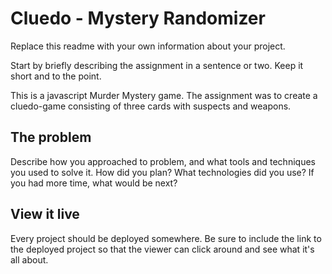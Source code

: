 # Cluedo - Mystery Randomizer

Replace this readme with your own information about your project.

Start by briefly describing the assignment in a sentence or two. Keep it short and to the point.

This is a javascript Murder Mystery game.
The assignment was to create a cluedo-game consisting of three cards with suspects and weapons.

## The problem

Describe how you approached to problem, and what tools and techniques you used to solve it. How did you plan? What technologies did you use? If you had more time, what would be next?

## View it live

Every project should be deployed somewhere. Be sure to include the link to the deployed project so that the viewer can click around and see what it's all about.
